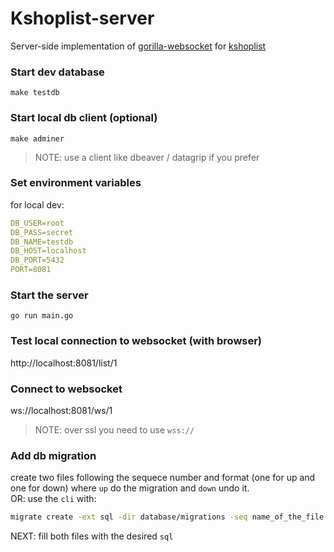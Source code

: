 # Kshoplist-server
Server-side implementation of [gorilla-websocket](https://github.com/gorilla/websocket) for [kshoplist](https://github.com/mkeiji/kshoplist) 

### Start dev database
`make testdb`

### Start local db client (optional)
`make adminer`
> NOTE: use a client like dbeaver / datagrip if you prefer

### Set environment variables
for local dev:
```yaml
DB_USER=root
DB_PASS=secret
DB_NAME=testdb
DB_HOST=localhost
DB_PORT=5432
PORT=8081
```

### Start the server
`go run main.go`
 
### Test local connection to websocket (with browser)
http://localhost:8081/list/1

### Connect to websocket
ws://localhost:8081/ws/1
> NOTE: over ssl you need to use `wss://`

### Add db migration
create two files following the sequece number and format (one for up and one for down)
where `up` do the migration and `down` undo it.
<br>
OR:
use the `cli` with:
```bash
migrate create -ext sql -dir database/migrations -seq name_of_the_file
```
NEXT: fill both files with the desired `sql`
